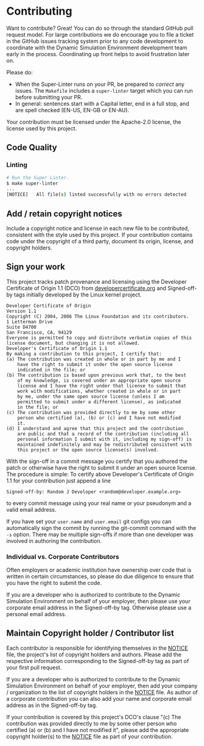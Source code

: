 # Contributing

Want to contribute? Great! You can do so through the standard GitHub pull
request model. For large contributions we do encourage you to file a ticket in
the GitHub issues tracking system prior to any code development to coordinate
with the Dynamic Simulation Environment development team early in the process.
Coordinating up front helps to avoid frustration later on.

Please do:

* When the Super-Linter runs on your PR, be prepared to _correct_ any issues.
  The `Makefile` includes a `super-linter` target which you can run before
  submitting your PR.
* In general: sentences start with a Capital letter, end in a full stop, and
  are spell checked (EN-US, EN-GB or EN-AU).

Your contribution must be licensed under the Apache-2.0 license, the license
used by this project.


## Code Quality

### Linting

```bash
# Run the Super Linter.
$ make super-linter
...
[NOTICE]   All file(s) linted successfully with no errors detected
```


## Add / retain copyright notices

Include a copyright notice and license in each new file to be contributed,
consistent with the style used by this project. If your contribution contains
code under the copyright of a third party, document its origin, license, and
copyright holders.


## Sign your work

This project tracks patch provenance and licensing using the Developer
Certificate of Origin 1.1 (DCO) from [developercertificate.org][DCO] and
Signed-off-by tags initially developed by the Linux kernel project.

```text
Developer Certificate of Origin
Version 1.1
Copyright (C) 2004, 2006 The Linux Foundation and its contributors.
1 Letterman Drive
Suite D4700
San Francisco, CA, 94129
Everyone is permitted to copy and distribute verbatim copies of this
license document, but changing it is not allowed.
Developer's Certificate of Origin 1.1
By making a contribution to this project, I certify that:
(a) The contribution was created in whole or in part by me and I
    have the right to submit it under the open source license
    indicated in the file; or
(b) The contribution is based upon previous work that, to the best
    of my knowledge, is covered under an appropriate open source
    license and I have the right under that license to submit that
    work with modifications, whether created in whole or in part
    by me, under the same open source license (unless I am
    permitted to submit under a different license), as indicated
    in the file; or
(c) The contribution was provided directly to me by some other
    person who certified (a), (b) or (c) and I have not modified
    it.
(d) I understand and agree that this project and the contribution
    are public and that a record of the contribution (including all
    personal information I submit with it, including my sign-off) is
    maintained indefinitely and may be redistributed consistent with
    this project or the open source license(s) involved.
```

With the sign-off in a commit message you certify that you authored the patch
or otherwise have the right to submit it under an open source license. The
procedure is simple: To certify above Developer's Certificate of
Origin 1.1 for your contribution just append a line

```text
Signed-off-by: Random J Developer <random@developer.example.org>
```

to every commit message using your real name or your pseudonym and a valid
email address.

If you have set your `user.name` and `user.email` git configs you can
automatically sign the commit by running the git-commit command with the `-s`
option.  There may be multiple sign-offs if more than one developer was
involved in authoring the contribution.


### Individual vs. Corporate Contributors

Often employers or academic institution have ownership over code that is
written in certain circumstances, so please do due diligence to ensure that
you have the right to submit the code.

If you are a developer who is authorized to contribute to the Dynamic
Simulation Environment on behalf of your employer, then please use your
corporate email address in the Signed-off-by tag.
Otherwise please use a personal email address.


## Maintain Copyright holder / Contributor list

Each contributor is responsible for identifying themselves in the
[NOTICE](NOTICE) file, the project's list of copyright holders and authors.
Please add the respective information corresponding to the Signed-off-by tag
as part of your first pull request.

If you are a developer who is authorized to contribute to the Dynamic Simulation
Environment on behalf of your employer, then add your company / organization to
the list of copyright holders in the [NOTICE](NOTICE) file.
As author of a corporate contribution you can also add your name and corporate
email address as in the Signed-off-by tag.

If your contribution is covered by this project's DCO's clause "(c) The
contribution was provided directly to me by some other person who certified
(a) or (b) and I have not modified it", please add the appropriate copyright
holder(s) to the [NOTICE](NOTICE) file as part of your contribution.

[DCO]: https://developercertificate.org/
